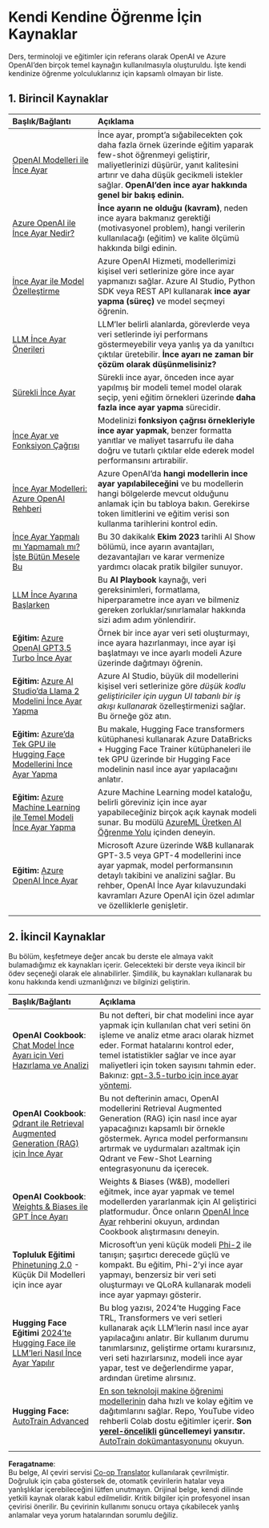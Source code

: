 <!--
CO_OP_TRANSLATOR_METADATA:
{
  "original_hash": "c2f423d1402f71ca3869ec135bb77d16",
  "translation_date": "2025-07-09T18:01:45+00:00",
  "source_file": "18-fine-tuning/RESOURCES.md",
  "language_code": "tr"
}
-->
# Kendi Kendine Öğrenme İçin Kaynaklar

Ders, terminoloji ve eğitimler için referans olarak OpenAI ve Azure OpenAI’den birçok temel kaynağın kullanılmasıyla oluşturuldu. İşte kendi kendinize öğrenme yolculuklarınız için kapsamlı olmayan bir liste.

## 1. Birincil Kaynaklar

| Başlık/Bağlantı                                                                                                                                                                                                              | Açıklama                                                                                                                                                                                                                                                                                                                                                                                     |
| :---------------------------------------------------------------------------------------------------------------------------------------------------------------------------------------------------------------------------- | :-------------------------------------------------------------------------------------------------------------------------------------------------------------------------------------------------------------------------------------------------------------------------------------------------------------------------------------------------------------------------------------------- |
| [OpenAI Modelleri ile İnce Ayar](https://platform.openai.com/docs/guides/fine-tuning?WT.mc_id=academic-105485-koreyst)                                                                                                        | İnce ayar, prompt’a sığabilecekten çok daha fazla örnek üzerinde eğitim yaparak few-shot öğrenmeyi geliştirir, maliyetlerinizi düşürür, yanıt kalitesini artırır ve daha düşük gecikmeli istekler sağlar. **OpenAI’den ince ayar hakkında genel bir bakış edinin.**                                                                                                                           |
| [Azure OpenAI ile İnce Ayar Nedir?](https://learn.microsoft.com/azure/ai-services/openai/concepts/fine-tuning-considerations#what-is-fine-tuning-with-azure-openai?WT.mc_id=academic-105485-koreyst)                            | **İnce ayarın ne olduğu (kavram)**, neden ince ayara bakmanız gerektiği (motivasyonel problem), hangi verilerin kullanılacağı (eğitim) ve kalite ölçümü hakkında bilgi edinin.                                                                                                                                                                                                             |
| [İnce Ayar ile Model Özelleştirme](https://learn.microsoft.com/azure/ai-services/openai/how-to/fine-tuning?tabs=turbo%2Cpython&pivots=programming-language-studio#continuous-fine-tuning?WT.mc_id=academic-105485-koreyst)      | Azure OpenAI Hizmeti, modellerimizi kişisel veri setlerinize göre ince ayar yapmanızı sağlar. Azure AI Studio, Python SDK veya REST API kullanarak **ince ayar yapma (süreç)** ve model seçmeyi öğrenin.                                                                                                                                                                                    |
| [LLM İnce Ayar Önerileri](https://learn.microsoft.com/ai/playbook/technology-guidance/generative-ai/working-with-llms/fine-tuning-recommend?WT.mc_id=academic-105485-koreyst)                                                 | LLM’ler belirli alanlarda, görevlerde veya veri setlerinde iyi performans göstermeyebilir veya yanlış ya da yanıltıcı çıktılar üretebilir. **İnce ayarı ne zaman bir çözüm olarak düşünmelisiniz?**                                                                                                                                                                                        |
| [Sürekli İnce Ayar](https://learn.microsoft.com/azure/ai-services/openai/how-to/fine-tuning?tabs=turbo%2Cpython&pivots=programming-language-studio#continuous-fine-tuning?WT.mc_id=academic-105485-koreyst)                    | Sürekli ince ayar, önceden ince ayar yapılmış bir modeli temel model olarak seçip, yeni eğitim örnekleri üzerinde **daha fazla ince ayar yapma** sürecidir.                                                                                                                                                                                                                               |
| [İnce Ayar ve Fonksiyon Çağrısı](https://learn.microsoft.com/azure/ai-services/openai/how-to/fine-tuning-functions?WT.mc_id=academic-105485-koreyst)                                                                          | Modelinizi **fonksiyon çağrısı örnekleriyle ince ayar yapmak**, benzer formatta yanıtlar ve maliyet tasarrufu ile daha doğru ve tutarlı çıktılar elde ederek model performansını artırabilir.                                                                                                                                                                                             |
| [İnce Ayar Modelleri: Azure OpenAI Rehberi](https://learn.microsoft.com/azure/ai-services/openai/concepts/models#fine-tuning-models?WT.mc_id=academic-105485-koreyst)                                                         | Azure OpenAI’da **hangi modellerin ince ayar yapılabileceğini** ve bu modellerin hangi bölgelerde mevcut olduğunu anlamak için bu tabloya bakın. Gerekirse token limitlerini ve eğitim verisi son kullanma tarihlerini kontrol edin.                                                                                                                                                        |
| [İnce Ayar Yapmalı mı Yapmamalı mı? İşte Bütün Mesele Bu](https://learn.microsoft.com/shows/ai-show/to-fine-tune-or-not-fine-tune-that-is-the-question?WT.mc_id=academic-105485-koreyst)                                      | Bu 30 dakikalık **Ekim 2023** tarihli AI Show bölümü, ince ayarın avantajları, dezavantajları ve karar vermenize yardımcı olacak pratik bilgiler sunuyor.                                                                                                                                                                                                                                  |
| [LLM İnce Ayarına Başlarken](https://learn.microsoft.com/ai/playbook/technology-guidance/generative-ai/working-with-llms/fine-tuning-recommend?WT.mc_id=academic-105485-koreyst)                                              | Bu **AI Playbook** kaynağı, veri gereksinimleri, formatlama, hiperparametre ince ayarı ve bilmeniz gereken zorluklar/sınırlamalar hakkında sizi adım adım yönlendirir.                                                                                                                                                                                                                       |
| **Eğitim:** [Azure OpenAI GPT3.5 Turbo İnce Ayar](https://learn.microsoft.com/azure/ai-services/openai/tutorials/fine-tune?tabs=python%2Ccommand-line?WT.mc_id=academic-105485-koreyst)                                      | Örnek bir ince ayar veri seti oluşturmayı, ince ayara hazırlanmayı, ince ayar işi başlatmayı ve ince ayarlı modeli Azure üzerinde dağıtmayı öğrenin.                                                                                                                                                                                                                                         |
| **Eğitim:** [Azure AI Studio’da Llama 2 Modelini İnce Ayar Yapma](https://learn.microsoft.com/azure/ai-studio/how-to/fine-tune-model-llama?WT.mc_id=academic-105485-koreyst)                                               | Azure AI Studio, büyük dil modellerini kişisel veri setlerinize göre _düşük kodlu geliştiriciler için uygun UI tabanlı bir iş akışı kullanarak_ özelleştirmenizi sağlar. Bu örneğe göz atın.                                                                                                                                                                                                |
| **Eğitim:** [Azure’da Tek GPU ile Hugging Face Modellerini İnce Ayar Yapma](https://learn.microsoft.com/azure/databricks/machine-learning/train-model/huggingface/fine-tune-model?WT.mc_id=academic-105485-koreyst)           | Bu makale, Hugging Face transformers kütüphanesi kullanarak Azure DataBricks + Hugging Face Trainer kütüphaneleri ile tek GPU üzerinde bir Hugging Face modelinin nasıl ince ayar yapılacağını anlatır.                                                                                                                                                                                    |
| **Eğitim:** [Azure Machine Learning ile Temel Modeli İnce Ayar Yapma](https://learn.microsoft.com/training/modules/finetune-foundation-model-with-azure-machine-learning/?WT.mc_id=academic-105485-koreyst)                 | Azure Machine Learning model kataloğu, belirli göreviniz için ince ayar yapabileceğiniz birçok açık kaynak modeli sunar. Bu modülü [AzureML Üretken AI Öğrenme Yolu](https://learn.microsoft.com/training/paths/work-with-generative-models-azure-machine-learning/?WT.mc_id=academic-105485-koreyst) içinden deneyin.                                                                 |
| **Eğitim:** [Azure OpenAI İnce Ayar](https://docs.wandb.ai/guides/integrations/azure-openai-fine-tuning?WT.mc_id=academic-105485-koreyst)                                                                                  | Microsoft Azure üzerinde W&B kullanarak GPT-3.5 veya GPT-4 modellerini ince ayar yapmak, model performansının detaylı takibini ve analizini sağlar. Bu rehber, OpenAI İnce Ayar kılavuzundaki kavramları Azure OpenAI için özel adımlar ve özelliklerle genişletir.                                                                                                                        |
|                                                                                                                                                                                                                            |                                                                                                                                                                                                                                                                                                                                                                                             |

## 2. İkincil Kaynaklar

Bu bölüm, keşfetmeye değer ancak bu derste ele almaya vakit bulamadığımız ek kaynakları içerir. Gelecekteki bir derste veya ikincil bir ödev seçeneği olarak ele alınabilirler. Şimdilik, bu kaynakları kullanarak bu konu hakkında kendi uzmanlığınızı ve bilginizi geliştirin.

| Başlık/Bağlantı                                                                                                                                                                                                                 | Açıklama                                                                                                                                                                                                                                                                                                                                                                                                                                                                                                                     |
| :------------------------------------------------------------------------------------------------------------------------------------------------------------------------------------------------------------------------------- | :------------------------------------------------------------------------------------------------------------------------------------------------------------------------------------------------------------------------------------------------------------------------------------------------------------------------------------------------------------------------------------------------------------------------------------------------------------------------------------------------------------------------------ |
| **OpenAI Cookbook**: [Chat Model İnce Ayarı için Veri Hazırlama ve Analizi](https://cookbook.openai.com/examples/chat_finetuning_data_prep?WT.mc_id=academic-105485-koreyst)                                                    | Bu not defteri, bir chat modelini ince ayar yapmak için kullanılan chat veri setini ön işleme ve analiz etme aracı olarak hizmet eder. Format hatalarını kontrol eder, temel istatistikler sağlar ve ince ayar maliyetleri için token sayısını tahmin eder. Bakınız: [gpt-3.5-turbo için ince ayar yöntemi](https://platform.openai.com/docs/guides/fine-tuning?WT.mc_id=academic-105485-koreyst).                                                                                                         |
| **OpenAI Cookbook**: [Qdrant ile Retrieval Augmented Generation (RAG) için İnce Ayar](https://cookbook.openai.com/examples/fine-tuned_qa/ft_retrieval_augmented_generation_qdrant?WT.mc_id=academic-105485-koreyst)               | Bu not defterinin amacı, OpenAI modellerini Retrieval Augmented Generation (RAG) için nasıl ince ayar yapacağınızı kapsamlı bir örnekle göstermek. Ayrıca model performansını artırmak ve uydurmaları azaltmak için Qdrant ve Few-Shot Learning entegrasyonunu da içerecek.                                                                                                                                                                                                                                         |
| **OpenAI Cookbook**: [Weights & Biases ile GPT İnce Ayarı](https://cookbook.openai.com/examples/third_party/gpt_finetuning_with_wandb?WT.mc_id=academic-105485-koreyst)                                                        | Weights & Biases (W&B), modelleri eğitmek, ince ayar yapmak ve temel modellerden yararlanmak için AI geliştirici platformudur. Önce onların [OpenAI İnce Ayar](https://docs.wandb.ai/guides/integrations/openai-fine-tuning/?WT.mc_id=academic-105485-koreyst) rehberini okuyun, ardından Cookbook alıştırmasını deneyin.                                                                                                                                                                                        |
| **Topluluk Eğitimi** [Phinetuning 2.0](https://huggingface.co/blog/g-ronimo/phinetuning?WT.mc_id=academic-105485-koreyst) - Küçük Dil Modelleri için ince ayar                                                                 | Microsoft’un yeni küçük modeli [Phi-2](https://www.microsoft.com/research/blog/phi-2-the-surprising-power-of-small-language-models/?WT.mc_id=academic-105485-koreyst) ile tanışın; şaşırtıcı derecede güçlü ve kompakt. Bu eğitim, Phi-2’yi ince ayar yapmayı, benzersiz bir veri seti oluşturmayı ve QLoRA kullanarak modeli ince ayar yapmayı gösterir.                                                                                                                                                                  |
| **Hugging Face Eğitimi** [2024’te Hugging Face ile LLM’leri Nasıl İnce Ayar Yapılır](https://www.philschmid.de/fine-tune-llms-in-2024-with-trl?WT.mc_id=academic-105485-koreyst)                                              | Bu blog yazısı, 2024’te Hugging Face TRL, Transformers ve veri setleri kullanarak açık LLM’lerin nasıl ince ayar yapılacağını anlatır. Bir kullanım durumu tanımlarsınız, geliştirme ortamı kurarsınız, veri seti hazırlarsınız, modeli ince ayar yapar, test ve değerlendirme yapar, ardından üretime alırsınız.                                                                                                                                                                                        |
| **Hugging Face:** [AutoTrain Advanced](https://github.com/huggingface/autotrain-advanced?WT.mc_id=academic-105485-koreyst)                                                                                                   | [En son teknoloji makine öğrenimi modellerinin](https://twitter.com/abhi1thakur/status/1755167674894557291?WT.mc_id=academic-105485-koreyst) daha hızlı ve kolay eğitim ve dağıtımlarını sağlar. Repo, YouTube video rehberli Colab dostu eğitimler içerir. **Son [yerel-öncelikli](https://twitter.com/abhi1thakur/status/1750828141805777057?WT.mc_id=academic-105485-koreyst) güncellemeyi yansıtır.** [AutoTrain dokümantasyonunu](https://huggingface.co/autotrain?WT.mc_id=academic-105485-koreyst) okuyun. |
|                                                                                                                                                                                                                               |                                                                                                                                                                                                                                                                                                                                                                                                                                                                                                                             |

**Feragatname**:  
Bu belge, AI çeviri servisi [Co-op Translator](https://github.com/Azure/co-op-translator) kullanılarak çevrilmiştir. Doğruluk için çaba göstersek de, otomatik çevirilerin hatalar veya yanlışlıklar içerebileceğini lütfen unutmayın. Orijinal belge, kendi dilinde yetkili kaynak olarak kabul edilmelidir. Kritik bilgiler için profesyonel insan çevirisi önerilir. Bu çevirinin kullanımı sonucu ortaya çıkabilecek yanlış anlamalar veya yorum hatalarından sorumlu değiliz.